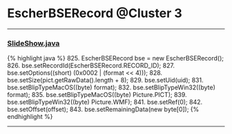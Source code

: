 # EscherBSERecord @Cluster 3

***

### [SlideShow.java](https://searchcode.com/codesearch/view/97394959/)
{% highlight java %}
825. EscherBSERecord bse = new EscherBSERecord();
826. bse.setRecordId(EscherBSERecord.RECORD_ID);
827. bse.setOptions((short) (0x0002 | (format << 4)));
828. bse.setSize(pict.getRawData().length + 8);
829. bse.setUid(uid);
831. bse.setBlipTypeMacOS((byte) format);
832. bse.setBlipTypeWin32((byte) format);
835.   bse.setBlipTypeMacOS((byte) Picture.PICT);
839.   bse.setBlipTypeWin32((byte) Picture.WMF);
841. bse.setRef(0);
842. bse.setOffset(offset);
843. bse.setRemainingData(new byte[0]);
{% endhighlight %}

***

